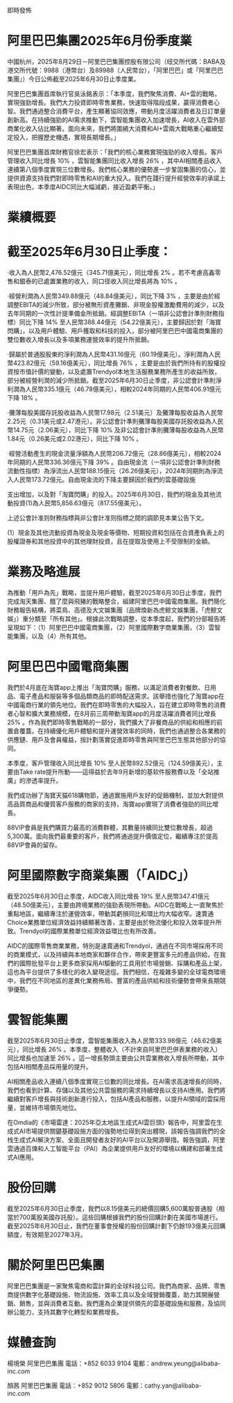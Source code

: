 即時發怖

# 阿里巴巴集團2025年6月份季度業

中國杭州，2025年8月29日－阿里巴巴集團控股有限公司（纽交所代碼：BABA及港交所代號：9988（港幣台）及89988（人民幣台），「阿里巴巴」或「阿里巴巴集團」）今日公佈截至2025年6月30日止季度業。

阿里巴巴集團首席執行官吳泳銘表示：「本季度，我們聚焦消費、AI+雲的戰略，實現強勁增長。我們大力投資即時零售業務，快速取得階段成果，贏得消費者心智。我們通過整合消費平台，產生顯著協同效應，帶動月度活躍消費者及日訂單量創新高。在持續強勁的AI需求推動下，雲智能集團收入加速增長，AI收入在雲外部商業化收入佔比顯著。面向未來，我們將圍繞大消費和AI+雲兩大戰略重心繼續堅定投入，把握歷史機遇，實現長期增長。」

阿里巴巴集團首席財務官徐宏表示：「我們的核心業務實現強勁的收入增長。客戶管理收入同比增長  $10\%$  ，雲智能集團同比收入增長  $26\%$  ，其中AI相關產品收入連續第八個季度實現三位數增長。我們核心業務的優勢進一步鞏固集團的信心，並提供資源支持我們對即時零售和AI的重大投入。我們在踐行提升經營效率的承諾上表現出色，本季度AIDC同比大幅減虧，接近盈虧平衡。」

# 業續概要

# 截至2025年6月30日止季度：

·收入為人民幣2,476.52億元（345.71億美元），同比增長  $2\%$  。若不考慮高鑫零售和銀泰的已處置業務的收入，同口径收入同比增長將為  $10\%$  。

·經營利潤為人民幣349.88億元（48.84億美元），同比下降  $3\%$  ，主要是由於經調整EBITA的減少所致，部分被無形資產攤銷、非現金股權激勵費用的減少，以及去年同期的一次性計提準備金所抵銷。經調整EBITA（一項非公認會計準則財務指標）同比下降  $14\%$  至人民幣388.44億元（54.22億美元），主要歸因於對「海寶閃購」，以及用戶體驗、用戶獲取和科技的投入，部分被阿里巴巴中國電商集團的雙位數收入增長以及多項業務運營效率的提升所抵銷。

·歸屬於普通股股東的淨利潤為人民幣431.16億元（60.19億美元）。淨利潤為人民幣423.82億元（59.16億美元），同比增長  $76\%$  ，主要是由於我們所持有的股權投資按市值計價的變動，以及處置Trendyol本地生活服務業務所產生的收益所致，部分被經營利潤的減少所抵銷。截至2025年6月30日止季度，非公認會計準則淨利潤為人民幣335.1億元（46.78億美元），相較2024年同期的人民幣406.91億元下降  $18\%$  。

·攤薄每股美國存託股收益為人民幣17.98元（2.51美元）及攤薄每股收益為人民幣2.25元（0.31美元或2.47港元）。非公認會計準則攤薄每股美國存託股收益為人民幣14.75元（2.06美元），同比下降  $10\%$  及非公認會計準則攤薄每股收益為人民幣1.84元（0.26美元或2.02港元），同比下降  $10\%$  。

·經營活動產生的現金流量淨額為人民幣206.72億元（28.86億美元），相較2024年同期的人民幣336.36億元下降  $39\%$  。自由現金流（一項非公認會計準則財務流動性指標）為淨流出人民幣188.15億元（26.26億美元），2024年同期則為淨流入人民幣173.72億元。自由現金流的下降主要歸因於我們的雲基礎設施

支出增加，以及對「淘寶閃購」的投入。2025年6月30日，我們的現金及其他流動投資(1)為人民幣5,856.63億元（817.55億美元）。

上述公會計准则財務指標與非公會計准则指標之間的調節見本業公告下文。

(1）現金及其他流動投資為現金及現金等價物、短期投資和包括在合資產負表上的股權證券和其他投資中的其他理財投資，且在提取及使用上不受限制的金額。

# 業務及略進展

為推動「用戶為先」戰略，並提升用戶體驗，截至2025年6月30日止季度，我們完成淘天集團、餓了麼與飛豬的戰略整合，組建阿里巴巴中國電商集團。我們簡化財務報告結構，將菜鳥、高德及大文娛集團（品牌煥新為虎鲸文娛集團，「虎鲸文娛」）重分類至「所有其他」。根據此次戰略調整，從本季度起，我們的分部報告將呈現如下：（1）阿里巴巴中國電商集團，（2）阿里國際數字商業集團，（3）雲智能集團，以及（4）所有其他。

# 阿里巴巴中國電商集團

我們於4月底在淘寶app上推出「淘寶閃購」服務，以滿足消費者對餐飲、日用品、電子產品和服裝等多個品類商品的即時配送需求。該舉措也強化了淘寶app在中國電商行業的領先地位。我們在即時零售的大幅投入，旨在建立即時零售的消費者心智和擴大業務規模，在8月前三周帶動淘寶app的月度活躍消費者同比增長  $25\%$  。作為我們即時零售戰略的一部分，我們擴大了非餐商品的供給和相應的前置倉覆蓋。在持續優化用戶體驗和提升運營效率的同時，我們也通過整合各業務的供應鏈、用戶及會員權益，按計劃落實促進即時零售與阿里巴巴生態其他部分的協同。

本季度，客戶管理收入同比增長  $10\%$  至人民幣892.52億元（124.59億美元），主要由Take rate提升所動——這得益於去年9月新增的基软件服務費以及「全站推廣」的滲透率提升。

我們成功辦了淘寶天猫618購物節，通過實施用戶友好的促銷機制，並加大對提供高品質商品和優質客戶服務的商家的支持，淘寶app實現了消費者強勁的同比增長。

88VIP會員是我們購買力最高的消費群體，其數量持續同比雙位數增長，超過5,300萬。面向我們最重要的客戶，我們將通過提升價值定位，繼續專注於提高88VIP會員的留存。

# 阿里國際數字商業集團（「AIDC」）

截至2025年6月30日止季度，AIDC收入同比增長  $19\%$  至人民幣347.41億元（48.50億美元），主要由跨境業務的強勁表現所帶動。AIDC在戰略上一直聚焦於重點地區，繼續專注於運營效率，帶動其虧損同比和環比均大幅收窄。速賣通Choice業務單位經濟效益持續顯著改善，主要是由於物流優化和投入效率提升所致。Trendyol的國際業務單位經濟效益環比也有所改善。

AIDC的國際零售商業業務，特別是速賣通和Trendyol，通過在不同市場採用不同的商業模式，以及持續與本地商家和夥伴合作，帶來更豐富多元的產品供給。在我們的國際批發平台上更多商家採用AI驅動的工具用於市場營銷、採購和產品上架，這也為平台提供了多樣化的收入變現途徑。我們相信，在複雜多變的全球電商環境中，我們在不同地區的差異化業務佈局、豐富的產品供給和技術優勢會帶來長期競爭優勢。

# 雲智能集團

截至2025年6月30日止季度，雲智能集團收入為人民幣333.98億元（46.62億美元），同比增長  $26\%$  。本季度，整體收入（不計來自阿里巴巴併表業務的收入）同比增長也加速至  $26\%$  。這一增長勢頭主要由公共雲業務收入增長所帶動，其中包括AI相關產品採用量的提升。

AI相關產品收入連續八個季度實現三位數的同比增長。在AI需求高速增長的同時，我們也看到計算、存儲以及其他公共雲服務的需求持續增長以支持AI應用。我們將繼續對客戶增長與技術創新進行投入，包括AI產品和服務，以提升AI領域的雲採用量，並維持市場領先地位。

在Omdia的《市場雷達：2025年亞太地區生成式AI雲巨頭》報告中，阿里雲在生成式AI市場提供關鍵基礎設施方面的強勢地位得到突出體現，該報告強調我們的全栈生成式AI解決方案、全面且開發者友好的AI平台以及開源舉措。報告強調，阿里雲通過百煉和人工智能平台（PAI）為企業提供用戶友好的環境以構建和部署生成式AI應用。

# 股份回購

截至2025年6月30日止季度，我們以8.15億美元的總價回購5,600萬股普通股（相當於700萬股美國存託股）。這些回購根據我們的股份回購計劃在美國市場進行。截至2025年6月30日止，我們在董事會授權的股份回購計劃下仍餘193億美元回購額度，有效期至2027年3月。

#

# 關於阿里巴巴集團

阿里巴巴集團是一家聚焦電商和雲計算的全球科技公司。我們為商家、品牌、零售商提供數字化基礎設施、物流設施、效率工具以及全域營銷覆蓋，助力其開展營銷、銷售，並與消費者互動。我們還為企業提供領先的雲基礎設施和服務，及協同辦公能力，支持其數字化轉型和業務增長。

# 媒體查詢

楊境榮  阿里巴巴集團  電話：+852 6033 9104  電郵：andrew.yeung@alibaba- inc.com

顏茜  阿里巴巴集團  電話：+852 9012 5806  電郵：cathy.yan@alibaba- inc.com